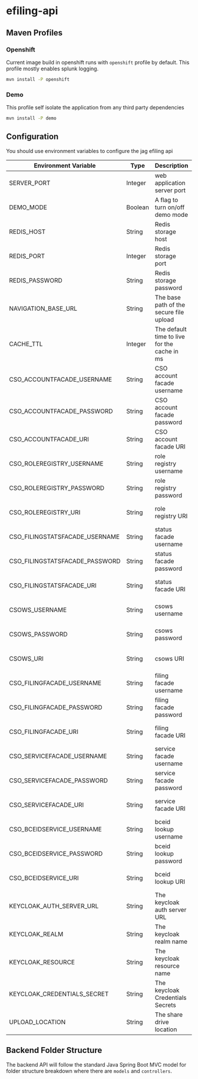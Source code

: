 # efiling-api

## Maven Profiles

### Openshift

Current image build in openshift runs with `openshift` profile by default.
This profile mostly enables splunk logging.

```bash
mvn install -P openshift
```

### Demo

This profile self isolate the application from any third party dependencies

```bash
mvn install -P demo
```

## Configuration

You should use environment variables to configure the jag efiling api

| Environment Variable           | Type    | Description                                  | Notes                          |
| ------------------------------ | ------- | -------------------------------------------- | ------------------------------ |
| SERVER_PORT                    | Integer | web application server port                  | defaulted to `8080`            |
| DEMO_MODE                      | Boolean | A flag to turn on/off demo mode              | defaulted to `false`           |
| REDIS_HOST                     | String  | Redis storage host                           | defaulted to `localhost`       |
| REDIS_PORT                     | Integer | Redis storage port                           | defaulted to `6379`            |
| REDIS_PASSWORD                 | String  | Redis storage password                       | Defaulted to `admin`           |
| NAVIGATION_BASE_URL            | String  | The base path of the secure file upload      | not set by default             |
| CACHE_TTL                      | Integer | The default time to live for the cache in ms | Defaulted to `600000` (10 min) |
| CSO_ACCOUNTFACADE_USERNAME     | String  | CSO account facade username                  | not set by default             |
| CSO_ACCOUNTFACADE_PASSWORD     | String  | CSO account facade password                  | not set by default             |
| CSO_ACCOUNTFACADE_URI          | String  | CSO account facade URI                       | not set by default             |
| CSO_ROLEREGISTRY_USERNAME      | String  | role registry username                       | not set by default             |
| CSO_ROLEREGISTRY_PASSWORD      | String  | role registry password                       | not set by default             |
| CSO_ROLEREGISTRY_URI           | String  | role registry URI                            | not set by default             |
| CSO_FILINGSTATSFACADE_USERNAME | String  | status facade username                       | not set by default             |
| CSO_FILINGSTATSFACADE_PASSWORD | String  | status facade password                       | not set by default             |
| CSO_FILINGSTATSFACADE_URI      | String  | status facade URI                            | not set by default             |
| CSOWS_USERNAME                 | String  | csows username                               | not set by default             |
| CSOWS_PASSWORD                 | String  | csows password                               | not set by default             |
| CSOWS_URI                      | String  | csows URI                                    | not set by default             |
| CSO_FILINGFACADE_USERNAME      | String  | filing facade username                       | not set by default             |
| CSO_FILINGFACADE_PASSWORD      | String  | filing facade password                       | not set by default             |
| CSO_FILINGFACADE_URI           | String  | filing facade URI                            | not set by default             |
| CSO_SERVICEFACADE_USERNAME     | String  | service facade username                      | not set by default             |
| CSO_SERVICEFACADE_PASSWORD     | String  | service facade password                      | not set by default             |
| CSO_SERVICEFACADE_URI          | String  | service facade URI                           | not set by default             |
| CSO_BCEIDSERVICE_USERNAME      | String  | bceid lookup username                        | not set by default             |
| CSO_BCEIDSERVICE_PASSWORD      | String  | bceid lookup password                        | not set by default             |
| CSO_BCEIDSERVICE_URI           | String  | bceid lookup URI                             | not set by default             |
| KEYCLOAK_AUTH_SERVER_URL       | String  | The keycloak auth server URL                 | not set by default             |
| KEYCLOAK_REALM                 | String  | The keycloak realm name                      | not set by default             |
| KEYCLOAK_RESOURCE              | String  | The keycloak resource name                   | not set by default             |
| KEYCLOAK_CREDENTIALS_SECRET    | String  | The keycloak Credentials Secrets             | not set by default             |
| UPLOAD_LOCATION                | String  | The share drive location                     | not set by default             |

## Backend Folder Structure

The backend API will follow the standard Java Spring Boot MVC model for folder structure breakdown where there are `models` and `controllers`.
